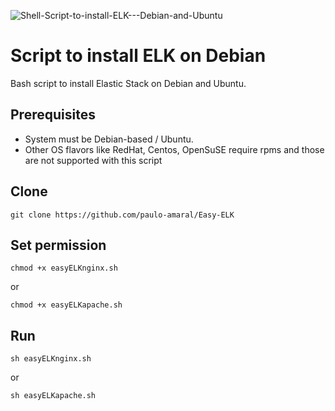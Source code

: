 
![Shell-Script-to-install-ELK---Debian-and-Ubuntu](https://socialify.git.ci/paulo-amaral/Shell-Script-to-install-ELK---Debian-and-Ubuntu/image?description=1&font=Inter&forks=1&issues=1&language=1&owner=1&pattern=Charlie%20Brown&pulls=1&stargazers=1&theme=Light)

# Script to install ELK on Debian
Bash script to install Elastic Stack on Debian and Ubuntu.

## Prerequisites

- System must be Debian-based / Ubuntu.  
- Other OS flavors like RedHat, Centos, OpenSuSE require rpms and those are not supported with this script

## Clone
```
git clone https://github.com/paulo-amaral/Easy-ELK
```
## Set permission
```
chmod +x easyELKnginx.sh 
```
or
```
chmod +x easyELKapache.sh 
```

## Run
```
sh easyELKnginx.sh
```
or
```
sh easyELKapache.sh
```






